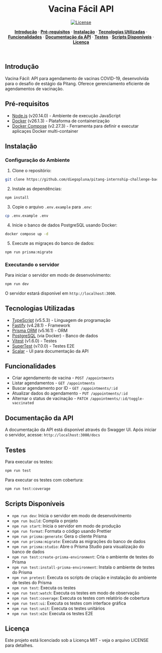 <h1 align="center">Vacina Fácil API</h1>

<p align="center">
  <a href="https://github.com/diegopluna/pitang-internship-challeng-backend/blob/main/LICENSE">
    <img src="https://img.shields.io/github/license/diegopluna/pitang-internship-challenge-backend?label=license&logo=github&color=f80&logoColor=fff" alt="License" />
  </a>
</p>

<p align="center">
  <a href="#introdução"><strong>Introdução</strong></a> ·
  <a href="#pré-requisitos"><strong>Pré-requisitos</strong></a> ·
  <a href="#instalação"><strong>Instalação</strong></a> ·
  <a href="#tecnologias-utilizadas"><strong>Tecnologias Utilizadas</strong></a> ·
  <a href="#funcionalidades"><strong>Funcionalidades</strong></a> ·
  <a href="#documentação-da-api"><strong>Documentação da API</strong></a> ·
  <a href="#testes"><strong>Testes</strong></a> ·
  <a href="#scripts-disponíveis"><strong>Scripts Disponíveis</strong></a> ·
  <a href="#license"><strong>Licença</strong></a>
</p>
<br/>

## Introdução

Vacina Fácil: API para agendamento de vacinas COVID-19, desenvolvida para o desafio de estágio da Pitang. Oferece gerenciamento eficiente de agendamentos de vacinação.

## Pré-requisitos

- [Node.js](https://nodejs.org/en/) (v20.14.0) - Ambiente de execução JavaScript
- [Docker](https://www.docker.com/) (v26.1.3) - Plataforma de containerização
- [Docker Compose](https://docs.docker.com/compose/) (v2.27.3) - Ferramenta para definir e executar aplicaçes Docker multi-container

## Instalação

### Configuração do Ambiente

1. Clone o repositório:

```bash
git clone https://github.com/diegopluna/pitang-internship-challenge-backend.git
```

2. Instale as dependências:

```bash
npm install
```

3. Copie o arquivo `.env.example` para `.env`:

```bash
cp .env.example .env
```

4. Inicie o banco de dados PostgreSQL usando Docker:

```bash
docker compose up -d
```

5. Execute as migraçes do banco de dados:

```bash
npm run prisma:migrate
```

### Executando o servidor

Para iniciar o servidor em modo de desenvolvimento:

```bash
npm run dev
```

O servidor estará disponível em `http://localhost:3000`.

## Tecnologias Utilizadas

- [TypeScript](https://www.typescriptlang.org/) (v5.5.3) - Linguagem de programação
- [Fastify](https://fastify.dev/) (v4.28.1) - Framework
- [Prisma ORM](https://www.prisma.io/) (v5.16.1) - ORM
- [PostgreSQL](https://www.postgresql.org/) (via Docker) - Banco de dados
- [Vitest](https://vitest.dev/) (v1.6.0) - Testes
- [SuperTest](https://github.com/visionmedia/supertest) (v7.0.0) - Testes E2E
- [Scalar](https://scalar.com/) - UI para documentação da API

## Funcionalidades

- Criar agendamento de vacina - `POST /appointments`
- Listar agendamentos - `GET /appointments`
- Buscar agendamento por ID - `GET /appointments/:id`
- Atualizar dados do agendamento - `PUT /appointments/:id`
- Alternar o status de vacinação - `PATCH /appointments/:id/toggle-vaccinated`

## Documentação da API

A documentação da API está disponível através do Swagger UI. Após iniciar o servidor, acesse: `http://localhost:3000/docs`

## Testes

Para executar os testes:

```bash
npm run test
```

Para executar os testes com cobertura:

```bash
npm run test:coverage
```

## Scripts Disponíveis

- `npm run dev`: Inicia o servidor em modo de desenvolvimento
- `npm run build`: Compila o projeto
- `npm run start`: Inicia o servidor em modo de produção
- `npm run format`: Formata o código usando Prettier
- `npm run prisma:generate`: Gera o cliente Prisma
- `npm run prisma:migrate`: Executa as migrações do banco de dados
- `npm run prisma:studio`: Abre o Prisma Studio para visualização do banco de dados
- `npm run test:create-prisma-environment`: Cria o ambiente de testes do Prisma
- `npm run test:install-prisma-environment`: Instala o ambiente de testes do Prisma
- `npm run pretest`: Executa os scripts de criação e instalação do ambiente de testes do Prisma
- `npm run test`: Executa os testes
- `npm run test:watch`: Executa os testes em modo de observação
- `npm run test:coverage`: Executa os testes com relatório de cobertura
- `npm run test:ui`: Executa os testes com interface gráfica
- `npm run test:unit`: Executa os testes unitários
- `npm run test:e2e`: Executa os testes E2E

## Licença

Este projeto está licenciado sob a Licença MIT - veja o arquivo LICENSE para detalhes.
